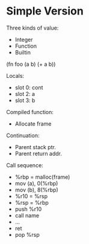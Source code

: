 

# Simple Version

Three kinds of value:

 - Integer
 - Function
 - Builtin

(fn foo (a b)
  (+ a b))

Locals:
 - slot 0: cont
 - slot 2: a
 - slot 3: b

Compiled function:
 * Allocate frame

Continuation:
 * Parent stack ptr.
 * Parent return addr.

Call sequence:
 * %rbp = malloc(frame)
 * mov (a), 0(%rbp)
 * mov (b), 8(%rbp)
 * %r10 = %rsp
 * %rsp = %rbp 
 * push %r10
 * call name
 * ...
 * ret
 * pop %rsp


